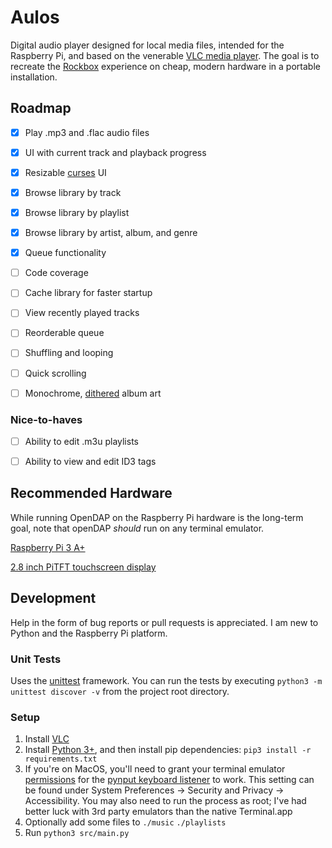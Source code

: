 # Aulos
Digital audio player designed for local media files, intended for the Raspberry Pi, and based on the venerable [VLC media player](https://en.wikipedia.org/wiki/VLC_media_player). The goal is to recreate the [Rockbox](https://www.rockbox.org/) experience on cheap, modern hardware in a portable installation.

## Roadmap
- [x] Play .mp3 and .flac audio files

- [x] UI with current track and playback progress

- [x] Resizable [curses](https://docs.python.org/3/howto/curses.html) UI

- [x] Browse library by track

- [x] Browse library by playlist

- [x] Browse library by artist, album, and genre

- [x] Queue functionality

- [ ] Code coverage

- [ ] Cache library for faster startup

- [ ] View recently played tracks

- [ ] Reorderable queue

- [ ] Shuffling and looping

- [ ] Quick scrolling

- [ ] Monochrome, [dithered](https://en.wikipedia.org/wiki/Dither) album art

### Nice-to-haves

- [ ] Ability to edit .m3u playlists

- [ ] Ability to view and edit ID3 tags

## Recommended Hardware
While running OpenDAP on the Raspberry Pi hardware is the long-term goal, note that openDAP *should* run on any terminal emulator.

[Raspberry Pi 3 A+](https://www.adafruit.com/product/4027)

[2.8 inch PiTFT touchscreen display](https://www.adafruit.com/product/1601)

## Development
Help in the form of bug reports or pull requests is appreciated. I am new to Python and the Raspberry Pi platform.

### Unit Tests
Uses the [unittest](https://docs.python.org/3/library/unittest.html) framework. You can run the tests by executing `python3 -m unittest discover -v` from the project root directory.

### Setup
1. Install [VLC](https://www.videolan.org/vlc/)
1. Install [Python 3+](https://www.python.org/), and then install pip dependencies:
`pip3 install -r requirements.txt`
1. If you're on MacOS, you'll need to grant your terminal emulator [permissions](https://support.apple.com/guide/mac-help/allow-accessibility-apps-to-access-your-mac-mh43185/mac) for the [pynput keyboard listener](https://pynput.readthedocs.io/en/latest/limitations.html#mac-osx) to work. This setting can be found under System Preferences → Security and Privacy → Accessibility. You may also need to run the process as root; I've had better luck with 3rd party emulators than the native Terminal.app
1. Optionally add some files to `./music` `./playlists`
1. Run `python3 src/main.py`
